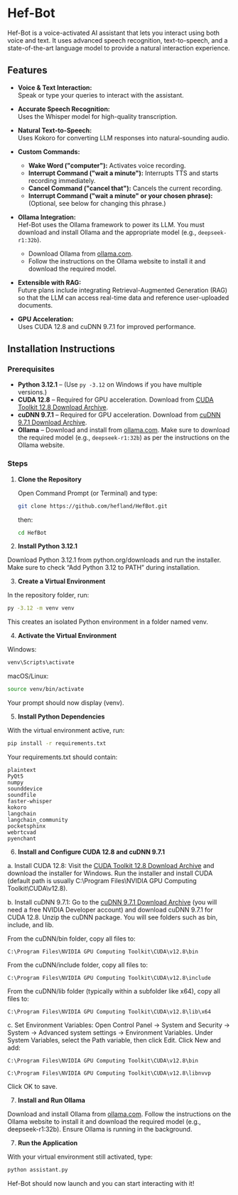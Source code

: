 # Hef-Bot

Hef-Bot is a voice-activated AI assistant that lets you interact using both voice and text. It uses advanced speech recognition, text-to-speech, and a state-of-the-art language model to provide a natural interaction experience.

## Features

- **Voice & Text Interaction:**  
  Speak or type your queries to interact with the assistant.
  
- **Accurate Speech Recognition:**  
  Uses the Whisper model for high-quality transcription.

- **Natural Text-to-Speech:**  
  Uses Kokoro for converting LLM responses into natural-sounding audio.

- **Custom Commands:**  
  - **Wake Word ("computer"):** Activates voice recording.  
  - **Interrupt Command ("wait a minute"):** Interrupts TTS and starts recording immediately.  
  - **Cancel Command ("cancel that"):** Cancels the current recording.  
  - **Interrupt Command ("wait a minute" or your chosen phrase):** (Optional, see below for changing this phrase.)

- **Ollama Integration:**  
  Hef-Bot uses the Ollama framework to power its LLM. You must download and install Ollama and the appropriate model (e.g., `deepseek-r1:32b`).  
  - Download Ollama from [ollama.com](https://ollama.com).  
  - Follow the instructions on the Ollama website to install it and download the required model.

- **Extensible with RAG:**  
  Future plans include integrating Retrieval-Augmented Generation (RAG) so that the LLM can access real-time data and reference user-uploaded documents.

- **GPU Acceleration:**  
  Uses CUDA 12.8 and cuDNN 9.7.1 for improved performance.

## Installation Instructions

### Prerequisites

- **Python 3.12.1** – (Use `py -3.12` on Windows if you have multiple versions.)
- **CUDA 12.8** – Required for GPU acceleration. Download from [CUDA Toolkit 12.8 Download Archive](https://developer.nvidia.com/cuda-12-8-0-download-archive).
- **cuDNN 9.7.1** – Required for GPU acceleration. Download from [cuDNN 9.7.1 Download Archive](https://developer.nvidia.com/cudnn-9-7-1-download-archive).
- **Ollama** – Download and install from [ollama.com](https://ollama.com). Make sure to download the required model (e.g., `deepseek-r1:32b`) as per the instructions on the Ollama website.

### Steps

1. **Clone the Repository**

   Open Command Prompt (or Terminal) and type:

   ```bash
   git clone https://github.com/hefland/HefBot.git
   ```
   then:

   ```bash
   cd HefBot
   ```
2. **Install Python 3.12.1**

Download Python 3.12.1 from python.org/downloads and run the installer. Make sure to check “Add Python 3.12 to PATH” during installation.

3. **Create a Virtual Environment**

In the repository folder, run:

```bash
py -3.12 -m venv venv
```
This creates an isolated Python environment in a folder named venv.

4. **Activate the Virtual Environment**

Windows:

```bash
venv\Scripts\activate
```

macOS/Linux:

```bash
source venv/bin/activate
```

Your prompt should now display (venv).

5. **Install Python Dependencies**

With the virtual environment active, run:

```bash
pip install -r requirements.txt
```
Your requirements.txt should contain:
```
plaintext
PyQt5
numpy
sounddevice
soundfile
faster-whisper
kokoro
langchain
langchain_community
pocketsphinx
webrtcvad
pyenchant
```

6. **Install and Configure CUDA 12.8 and cuDNN 9.7.1**

a. Install CUDA 12.8: Visit the [CUDA Toolkit 12.8 Download Archive](https://developer.nvidia.com/cuda-12-8-0-download-archive) and download the installer for Windows. Run the installer and install CUDA (default path is usually C:\Program Files\NVIDIA GPU Computing Toolkit\CUDA\v12.8).

b. Install cuDNN 9.7.1: Go to the [cuDNN 9.7.1 Download Archive](https://developer.nvidia.com/cudnn-9-7-1-download-archive) (you will need a free NVIDIA Developer account) and download cuDNN 9.7.1 for CUDA 12.8. Unzip the cuDNN package. You will see folders such as bin, include, and lib.

From the cuDNN/bin folder, copy all files to:

```
C:\Program Files\NVIDIA GPU Computing Toolkit\CUDA\v12.8\bin
```

From the cuDNN/include folder, copy all files to:

```
C:\Program Files\NVIDIA GPU Computing Toolkit\CUDA\v12.8\include
```

From the cuDNN/lib folder (typically within a subfolder like x64), copy all files to:

```
C:\Program Files\NVIDIA GPU Computing Toolkit\CUDA\v12.8\lib\x64
```

c. Set Environment Variables:
Open Control Panel → System and Security → System → Advanced system settings → Environment Variables. Under System Variables, select the Path variable, then click Edit. Click New and add:

```
C:\Program Files\NVIDIA GPU Computing Toolkit\CUDA\v12.8\bin
```
```
C:\Program Files\NVIDIA GPU Computing Toolkit\CUDA\v12.8\libnvvp
```

Click OK to save.

7. **Install and Run Ollama**

Download and install Ollama from [ollama.com](https://ollama.com). Follow the instructions on the Ollama website to install it and download the required model (e.g., deepseek-r1:32b). Ensure Ollama is running in the background.

7. **Run the Application**

With your virtual environment still activated, type:

```bash
python assistant.py
```

Hef-Bot should now launch and you can start interacting with it!
